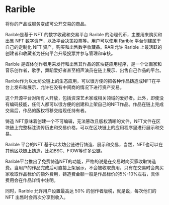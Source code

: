 # 

# Rarible

将你的产品或服务变成可公开交易的商品。

Rarible是基于 NFT 的数字收藏和交易平台 Rarible 的治理代币，主要用来购买和出售 NFT 数字资产，以及平台决策投票等。用户可以使用 Rarible 平台创建属于自己的定制化 NFT 资产，购买和出售数字收藏品。RARI允许 Rarible 上最活跃的创建者和收藏者为任何平台升级投票并参与管理和审核。

Rarible 是媒体创作者用来发行和出售其作品的区块链应用程序，是一个让画家和音乐创作者，歌手，舞蹈爱好者甚至相声演员在链上展示、出售自己作品的平台。

Rarible作为以太坊公链上的生态应用，可以很方便的把各种作品铸造成NFT在平台上发布和展示，允许在没有中间商的情况下进行资产交易。

这个开源平台对所有人开放，包括资深艺术家或相关领域的爱好者。此外，即使没有编码技能，任何人都可以很方便的创建和上架自己的NFT作品。作品在链上完成交易后，作品的版权将移交给现任持有者。

铸造 NFT意味着创建一个不可编辑，无法篡改且版权清晰的文件，NFT文件在区块链上完整标注流传历史和交易价格，可以在区块链上的应用程序里进行展示和交易。

Rarible 平台的NFT 基于以太坊公链进行铸造、展示和交易，当然，NFT也可以在其他区块链上铸造，比如BSC、FIOW等许多公链。

Rarible平台推出了免费铸造NFT的功能，严格的说是在交易时向买家收取铸造费。当用户的作品完成后可直接上架展示，不会被收取费用，只有在交易时会向买家收取作品标价的额外费用，铸造费金额一般是作品标价的5%-10%左右，具体费用会在作品详情中注明。

同时，Rarible 允许用户设置最高达 50% 的创作者版税，就是说，每次他们的 NFT 出售时会再次分享到收入。



